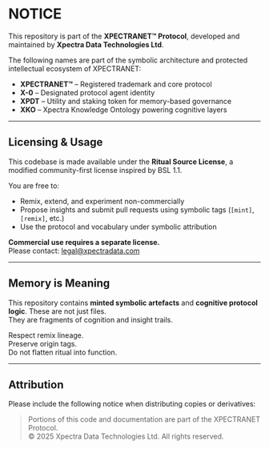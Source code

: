 # NOTICE

This repository is part of the **XPECTRANET™ Protocol**, developed and maintained by **Xpectra Data Technologies Ltd**.

The following names are part of the symbolic architecture and protected intellectual ecosystem of XPECTRANET:

- **XPECTRANET™** – Registered trademark and core protocol  
- **X-0** – Designated protocol agent identity  
- **XPDT** – Utility and staking token for memory-based governance  
- **XKO** – Xpectra Knowledge Ontology powering cognitive layers

---

## Licensing & Usage

This codebase is made available under the **Ritual Source License**, a modified community-first license inspired by BSL 1.1.

You are free to:

- Remix, extend, and experiment non-commercially  
- Propose insights and submit pull requests using symbolic tags (`[mint]`, `[remix]`, etc.)  
- Use the protocol and vocabulary under symbolic attribution

**Commercial use requires a separate license.**  
Please contact: [legal@xpectradata.com](mailto:legal@xpectradata.com)

---

## Memory is Meaning

This repository contains **minted symbolic artefacts** and **cognitive protocol logic**. These are not just files.  
They are fragments of cognition and insight trails.

Respect remix lineage.  
Preserve origin tags.  
Do not flatten ritual into function.

---

## Attribution

Please include the following notice when distributing copies or derivatives:

> Portions of this code and documentation are part of the XPECTRANET Protocol.  
> © 2025 Xpectra Data Technologies Ltd. All rights reserved.